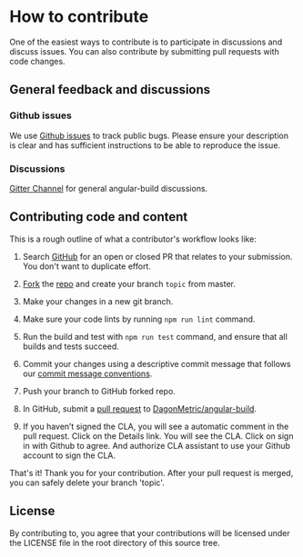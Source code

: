 # How to contribute

One of the easiest ways to contribute is to participate in discussions and discuss issues. You can also contribute by submitting pull requests with code changes.

## General feedback and discussions

### Github issues

We use [Github issues](https://github.com/DagonMetric/angular-build/issues) to track public bugs. Please ensure your description is clear and has sufficient instructions to be able to reproduce the issue.

### Discussions

[Gitter Channel](https://gitter.im/DagonMetric/angular-build?utm_source=share-link&utm_medium=link&utm_campaign=share-link) for general angular-build discussions.

## Contributing code and content

This is a rough outline of what a contributor's workflow looks like:

1. Search [GitHub](https://github.com/DagonMetric/angular-build/pulls) for an open or closed PR that relates to your submission. You don't want to duplicate effort.

2. [Fork](https://help.github.com/articles/fork-a-repo/) the [repo](https://github.com/DagonMetric/angular-build) and create your branch `topic` from master.

3. Make your changes in a new git branch.

4. Make sure your code lints by running `npm run lint` command.

5. Run the build and test with `npm run test` command, and ensure that all builds and tests succeed.

6. Commit your changes using a descriptive commit message that follows our [commit message conventions](https://gist.github.com/dagonmetric-contributor/b3815561401555fa9ac2530f32e56dd3).

7. Push your branch to GitHub forked repo.

8. In GitHub, submit a [pull request](https://help.github.com/articles/about-pull-requests) to [DagonMetric/angular-build](https://github.com/DagonMetric/angular-build).

9. If you haven’t signed the CLA, you will see a automatic comment in the pull request. Click on the Details link. You will see the CLA. Click on sign in with Github to agree. And authorize CLA assistant to use your Github account to sign the CLA.

That's it! Thank you for your contribution. After your pull request is merged, you can safely delete your branch 'topic'.

## License

By contributing to, you agree that your contributions will be licensed under the LICENSE file in the root directory of this source tree.